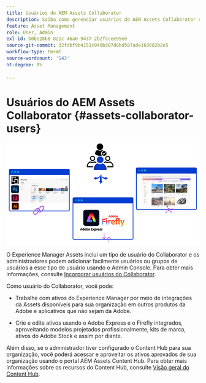 ```yaml
---
title: Usuários do AEM Assets Collaborator
description: Saiba como gerenciar usuários do AEM Assets Collaborator e seus privilégios.
feature: Asset Management
role: User, Admin
exl-id: b0be28b8-821c-46a0-9437-2b2fccee95ee
source-git-commit: 32fdbf9b4151c949b307d8bd587ade163682b2e5
workflow-type: tm+mt
source-wordcount: '143'
ht-degree: 0%

---
```


# Usuários do AEM Assets Collaborator {#assets-collaborator-users}

![Banner de usuários do AEM Assets Collaborator](/help/assets/assets/aem-assets-collaborator-users-banner.png)

O Experience Manager Assets inclui um tipo de usuário do Collaborator e os administradores podem adicionar facilmente usuários ou grupos de usuários a esse tipo de usuário usando o Admin Console. Para obter mais informações, consulte [Incorporar usuários do Collaborator](/help/assets/enable-assets-ultimate.md#onboard-collaborator-users).

Como usuário do Collaborator, você pode:

* Trabalhe com ativos do Experience Manager por meio de integrações da Assets disponíveis para sua organização em outros produtos da Adobe e aplicativos que não sejam da Adobe.

* Crie e edite ativos usando o Adobe Express e o Firefly integrados, aproveitando modelos projetados profissionalmente, kits de marca, ativos do Adobe Stock e assim por diante.


Além disso, se o administrador tiver configurado o Content Hub para sua organização, você poderá acessar e aproveitar os ativos aprovados de sua organização usando o portal AEM Assets Content Hub. Para obter mais informações sobre os recursos do Content Hub, consulte [Visão geral do Content Hub](/help/assets/product-overview.md).

